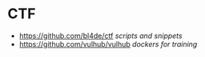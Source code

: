 # CTF #
* https://github.com/bl4de/ctf _scripts and snippets_
* https://github.com/vulhub/vulhub _dockers for training_
